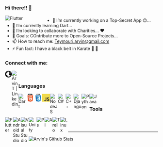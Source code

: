 ### Hi there!! 👋
<img align="left" alt="Flutter" width="156px" src="https://static.wixstatic.com/media/f82bad_c8128d639b45445ba64be9eb3c2a19fb~mv2.jpg/v1/fill/w_172,h_169,al_c,lg_1,q_80/ME_edited.webp" />


### 

- 🔭 I’m currently working on a Top-Secret App :wink:...
- 🌱 I’m currently learning Dart...
- :busts_in_silhouette: I’m looking to collaborate with Charities... :heart:
- :goal_net: Goals: COntribute more to Open-Source Projects...
- 📫 How to reach me: Teymouri.arvin@gmail.com
- ⚡ Fun fact: I have a black belt in Karate :japan: :punch:
### Connect with me:

[<img align="left" alt="Arvint.tech" width="22px" src="https://raw.githubusercontent.com/iconic/open-iconic/master/svg/globe.svg" />][website]
[<img align="left" alt="ArvinT | LinkedIn" width="22px" src="https://cdn.jsdelivr.net/npm/simple-icons@v3/icons/linkedin.svg" />][linkedin]

<br />

### Languages
<img align="left" alt="Dart" width="26px" src="https://d2eip9sf3oo6c2.cloudfront.net/tags/images/000/001/227/square_256/dart-logo.png" />
<img align="left" alt="HTML5" width="26px" src="https://raw.githubusercontent.com/github/explore/80688e429a7d4ef2fca1e82350fe8e3517d3494d/topics/html/html.png" />
<img align="left" alt="CSS3" width="26px" src="https://raw.githubusercontent.com/github/explore/80688e429a7d4ef2fca1e82350fe8e3517d3494d/topics/css/css.png" />
<img align="left" alt="JavaScript" width="26px" src="https://raw.githubusercontent.com/github/explore/80688e429a7d4ef2fca1e82350fe8e3517d3494d/topics/javascript/javascript.png" />
<img align="left" alt="NodeJS" width="26px" src="https://cdn.iconscout.com/icon/free/png-256/nodejs-6-569582.png" />
<img align="left" alt="C#" width="26px" src="https://encrypted-tbn0.gstatic.com/images?q=tbn%3AANd9GcQqfYggFxoThNlXdNepiMwPp7nhkrUb00OyZg&usqp=CAU" />
<img align="left" alt="C++" width="26px" src="https://ourcodeworld.com/public-media/gallery/categorielogo-5a284afe1346e.png" />
<img align="left" alt="Django" width="26px" src="https://files.readme.io/37fef53-django_logo_256x256.png" />
<img align="left" alt="Python" width="26px" src="https://os.mbed.com/media/uploads/allankliu/python.png" />
<img align="left" alt="Java" width="26px" src="https://mblayman.files.wordpress.com/2013/10/java-logo.jpg" />


<br />

### Tools
<img align="left" alt="Flutter" width="26px" src="https://d2eip9sf3oo6c2.cloudfront.net/tags/images/000/001/245/square_256/flutterlogo.png" />
<img align="left" alt="AndroidStudio" width="26px" src="https://code.visualstudio.com/assets/favicon.ico" />
<img align="left" alt="Visual Studio " width="26px" src="https://miro.medium.com/max/256/1*Ht1208XXc0MhIIE4e0PHvg.png" />
<img align="left" alt="Unity" width="26px" src="https://soundmacguy.files.wordpress.com/2018/03/unity1.png?w=256" />
<img align="left" alt="Ps" width="26px" src="https://1.bp.blogspot.com/-rZEqdjQT28w/XblbXvmrHAI/AAAAAAAAUD8/iHMDvIVriHcZKY4RHu4r3I4mGpn9jxs5QCLcBGAsYHQ/s1600/Adobe%2BPhotoshop%2B2020%2BFull%2Bversion.png" />
<img align="left" alt="Ai" width="26px" src="https://www.labnol.org/images/2008/illustratoricon.png" />
<img align="left" alt="Trello" width="26px" src="https://cdn.iconscout.com/icon/free/png-256/trello-14-1175081.png" />
<img align="left" alt="Linux" width="26px" src="https://i1.pngguru.com/preview/393/871/719/simply-styled-icon-set-731-icons-free-os-linux-penguin-illustration-png-clipart.jpg" />





<br />
<br />

---

<img align="left" alt="Arvin's Github Stats" src="https://github-readme-stats.vercel.app/api?username=arvz108&show_icons=true&hide_border=true" />

[website]: https://arvint.tech
[linkedin]: https://www.linkedin.com/in/at33ymo/
